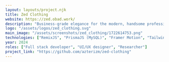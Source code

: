 ```yaml
---
layout: layouts/project.njk
title: Zed Clothing
website: https://zed.obad.work/
description: "Business-grade elegance for the modern, handsome professional."
logo: "/assets/logos/zed_clothing.svg"
main_image: "/assets/screenshots/zed_clothing/1722614753.png"
technologies: ["RemixJS", "PrismaJS (MySQL)", "Framer Motion", "TailwindCSS", "Zod", "Redis", "Playwright"]
year: 2024
roles: ["Full stack developer", "UI/UX designer", "Researcher"]
project_link: "https://github.com/azterizm/zed-clothing"
---
```

